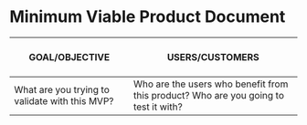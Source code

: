 # **Minimum Viable Product Document**
| &emsp;&emsp;&emsp; **GOAL/OBJECTIVE** &emsp;&emsp;&emsp;  | &emsp;&emsp;&emsp;  **USERS/CUSTOMERS** &emsp;&emsp;&emsp; |
| ------------------------------------- | ---------------------------------------------------------------------------|
| What are you trying to validate with this MVP? | Who are the users who benefit from this product? Who are you going to test it with? |

